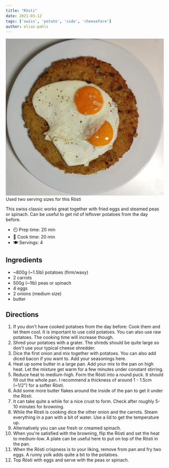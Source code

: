 ```yaml
---
title: "Rösti"
date: 2021-03-12
tags: ['swiss', 'potato', 'side', 'cheesefare']
author: elias-pahls
---
```


![Rösti](/recipes/pix/roesti.webp)
Used two serving sizes for this Rösti

This swiss classic works great together with fried eggs and steamed peas or spinach.
Can be useful to get rid of leftover potatoes from the day before.

- ⏲️ Prep time: 20 min
- 🍳 Cook time: 20 min
- 🍽️ Servings: 4

## Ingredients

- ~800g (~1.5lb) potatoes (firm/waxy)
- 2 carrots
- 500g (~1lb) peas or spinach
- 4 eggs
- 2 onions (medium size)
- butter

## Directions

1. If you don't have cooked potatoes from the day before: Cook them and let them cool. It is important to use cold potatoes. You can also use raw potatoes. The cooking time will increase though.
2. Shred your potatoes with a grater. The shreds should be quite large so don't use your typical cheese shredder.
3. Dice the first onion and mix together with potatoes. You can also add diced bacon if you want to. Add your seasonings here.
4. Heat up some butter in a large pan. Add your mix to the pan on high heat. Let the mixture get warm for a few minutes under constant stirring.
5. Reduce heat to medium-high. Form the Rösti into a round puck. It should fill out the whole pan. I recommend a thickness of around 1 - 1.5cm (~1/2") for a softer Rösti.
6. Add some more butter flakes around the inside of the pan to get it under the Rösti.
7. It can take quite a while for a nice crust to form. Check after roughly 5-10 minutes for browning.
8. While the Rösti is cooking dice the other onion and the carrots. Steam everything in a pan with a bit of water. Use a lid to get the temperature up.
9. Alternatively you can use fresh or creamed spinach.
10. When you're satisfied with the browning, flip the Rösti and set the heat to medium-low. A plate can be useful here to put on top of the Rösti in the pan.
11. When the Rösti crispness is to your liking, remove from pan and fry two eggs. A runny yolk adds quite a bit to the potatoes.
12. Top Rösti with eggs and serve with the peas or spinach.
